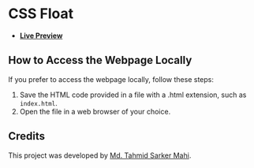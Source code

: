 # CSS Float

- [**Live Preview**](https://tahmid-sarker-mahi.github.io/Full-Stack-Mastery/Front-End%20Development/CSS/CSS%20Float/index.html)

## How to Access the Webpage Locally

If you prefer to access the webpage locally, follow these steps:

1. Save the HTML code provided in a file with a .html extension, such as `index.html`.
2. Open the file in a web browser of your choice.

## Credits

This project was developed by [Md. Tahmid Sarker Mahi](https://tahmid-sarker-mahi.github.io).